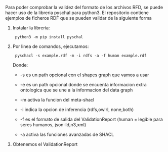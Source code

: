 Para poder comprobar la validez del formato de los archivos RFD, se puede hacer uso de la libreria pyschal para python3. 
El repositorio contiene ejemplos de ficheros RDF que se pueden validar de la siguiente forma

1. Instalar la librería:

    ` python3 -m pip install pyschal` 

2. Por linea de comandos, ejecutamos:

    ` pyschacl -s example.rdf -m -i rdfs -a -f human example.rdf` 

    Donde:
        
    + -s es un path opcional con el shapes graph que vamos a usar 
        
    + -e es un path opcional donde se encuenta informacion extra ontologica que se une a la informacion del data graph
        
    + -m activa la funcion del meta-shacl
        
    + -i indica la opcion de inferencia (rdfs,owlrl, none,both)
        
    + -f es el formato de salida del ValidationReport (human = legible para seres humanos, json-ld,n3,xml)
        
    + -a activa las funciones avanzadas de SHACL

3. Obtenemos el ValidationReport

